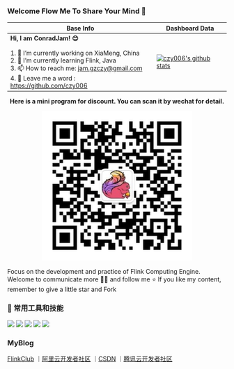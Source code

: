 ### Welcome Flow Me To Share Your Mind 👋

|Base Info|Dashboard Data|
|----------------------------------------------------------------------|----------------------------------------------------------------------|
| __Hi, I am ConradJam! 😊__<br/><br/>1. 🔭 I’m currently working on XiaMeng, China<br/>2. 🌱 I’m currently learning Flink, Java<br/>3. 📫 How to reach me: jam.gzczy@gmail.com<br/>4. 💬 Leave me a word : https://github.com/czy006 | [![czy006's github stats](https://github-readme-stats.vercel.app/api?username=czy006&show_icons=true)](https://github.com/czy006/github-readme-stats) | 


<div align=center>
  <b>Here is a mini program for discount. You can scan it by wechat for detail.</b>
<p align="center">
  <img src="./img/bigdata_talk.jpg" />
</p>
</div> 

<p>Focus on the development and practice of Flink Computing Engine. Welcome to communicate more 👏🏻 and follow me ⭐️ If you like my content, remember to give a little star and Fork</p>


###  🔧 常用工具和技能

![](https://img.shields.io/badge/OS-Linux-informational?style=flat&logo=linux&logoColor=white&color=2bbc8a)
![](https://img.shields.io/badge/Editor-IntelliJ_IDEA-informational?style=flat&logo=intellij-idea&logoColor=white&color=2bbc8a)
![](https://img.shields.io/badge/Code-Java-informational?style=flat&logo=java&logoColor=white&color=2bbc8a)
![](https://img.shields.io/badge/Code-Scala-informational?style=flat&logo=scala&logoColor=white&color=2bbc8a)
![](https://img.shields.io/badge/Code-JavaScript-informational?style=flat&logo=javascript&logoColor=white&color=2bbc8a)


### MyBlog

[FlinkClub](https://github.com/czy006/FlinkClub) 
｜[阿里云开发者社区](https://developer.aliyun.com/profile/nwcroxcgl3cc2)
｜[CSDN](https://blog.csdn.net/qq_30438573)
｜[腾讯云开发者社区](https://cloud.tencent.com/developer/user/1188124)


